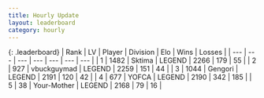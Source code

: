 ```yaml
---
title: Hourly Update
layout: leaderboard
category: hourly
---
```


{: .leaderboard}
| Rank | LV | Player | Division | Elo | Wins | Losses |
| --- | --- | --- | --- | --- | --- | --- |
| <span data-change="0">1</span> | 1482 | <span title="ID: 353063">Sktima</span> | LEGEND | <span data-change="0">2266</span> | <span data-change="0">179</span> | <span data-change="0">55</span> |
| <span data-change="0">2</span> | 927 | <span title="ID: 418052">vbuckguymad</span> | LEGEND | <span data-change="0">2259</span> | <span data-change="0">151</span> | <span data-change="0">44</span> |
| <span data-change="1">3</span> | 1044 | <span title="ID: 294236">Gengori</span> | LEGEND | <span data-change="0">2191</span> | <span data-change="0">120</span> | <span data-change="0">42</span> |
| <span data-change="-1">4</span> | 677 | <span title="ID: 650820">YOFCA</span> | LEGEND | <span data-change="-10">2190</span> | <span data-change="1">342</span> | <span data-change="1">185</span> |
| <span data-change="0">5</span> | 38 | <span title="ID: 651975">Your-Mother</span> | LEGEND | <span data-change="0">2168</span> | <span data-change="0">79</span> | <span data-change="0">16</span> |
